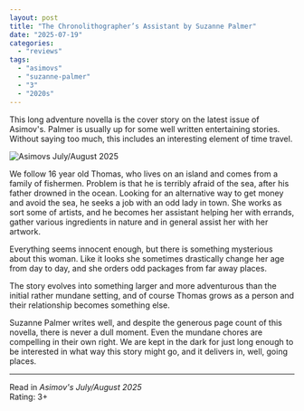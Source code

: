```yaml
---
layout: post
title: "The Chronolithographer’s Assistant by Suzanne Palmer"
date: "2025-07-19"
categories:
  - "reviews"
tags:
  - "asimovs"
  - "suzanne-palmer"
  - "3"
  - "2020s"
---
```


This long adventure novella is the cover story on the latest issue of Asimov's. Palmer is usually up for some well written entertaining stories. Without saying too much, this includes an interesting element of time travel.

![Asimovs July/August 2025](/assets/images/725-ASF-Cover.jpg)

We follow 16 year old Thomas, who lives on an island and comes from a family of fishermen. Problem is that he is terribly afraid of the sea, after his father drowned in the ocean. Looking for an alternative way to get money and avoid the sea, he seeks a job with an odd lady in town. She works as sort some of artists, and he becomes her assistant helping her with errands, gather various ingredients in nature and in general assist her with her artwork.

Everything seems innocent enough, but there is something mysterious about this woman. Like it looks she sometimes drastically change her age from day to day, and she orders odd packages from far away places.

The story evolves into something larger and more adventurous than the initial rather mundane setting, and of course Thomas grows as a person and their relationship becomes something else.

Suzanne Palmer writes well, and despite the generous page count of this novella, there is never a dull moment. Even the mundane chores are compelling in their own right. We are kept in the dark for just long enough to be interested in what way this story might go, and it delivers in, well, going places.

* * *

Read in _Asimov's July/August 2025_\
Rating: 3+
